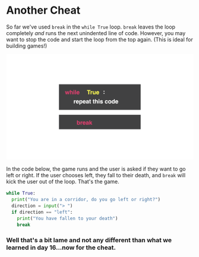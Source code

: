 # Another Cheat

So far we've used `break` in the `while True` loop. `break` leaves the loop completely *and* runs the next unindented line of code. However, you may want to stop the code and start the loop from the top again. (This is ideal for building games!)

![](resources/while_true_01.png)


In the code below, the game runs and the user is asked if they want to go left or right. If the user chooses left, they fall to their death, and `break` will kick the user out of the loop. That's the game.

```python
while True:
  print("You are in a corridor, do you go left or right?")
  direction = input("> ")
  if direction == "left":
    print("You have fallen to your death")
    break
 ```

### Well that's a bit lame and not any different than what we learned in day 16...now for the cheat.

